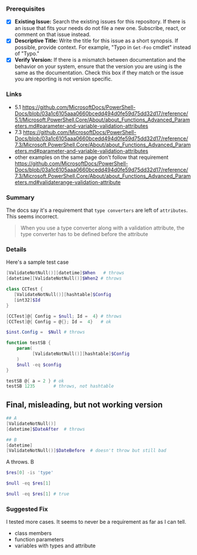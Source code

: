 ### Prerequisites

- [X] **Existing Issue:** Search the existing issues for this repository. If there is an issue that fits your needs do not file a new one. Subscribe, react, or comment on that issue instead.
- [X] **Descriptive Title:** Write the title for this issue as a short synopsis. If possible, provide context. For example, "Typo in `Get-Foo` cmdlet" instead of "Typo."
- [X] **Verify Version:** If there is a mismatch between documentation and the behavior on your system, ensure that the version you are using is the same as the documentation. Check this box if they match or the issue you are reporting is not version specific.

### Links

- 5.1 https://github.com/MicrosoftDocs/PowerShell-Docs/blob/03a1c6105aaa0660bcedd494d0fe59d75dd32d17/reference/5.1/Microsoft.PowerShell.Core/About/about_Functions_Advanced_Parameters.md#parameter-and-variable-validation-attributes
- 7.3 https://github.com/MicrosoftDocs/PowerShell-Docs/blob/03a1c6105aaa0660bcedd494d0fe59d75dd32d17/reference/7.3/Microsoft.PowerShell.Core/About/about_Functions_Advanced_Parameters.md#parameter-and-variable-validation-attributes
- other examples on the same page don't follow that requirement https://github.com/MicrosoftDocs/PowerShell-Docs/blob/03a1c6105aaa0660bcedd494d0fe59d75dd32d17/reference/7.3/Microsoft.PowerShell.Core/About/about_Functions_Advanced_Parameters.md#validaterange-validation-attribute

### Summary

The docs say it's a requirement that `type converters` are left of `attributes`. This seems incorrect.

> When you use a type converter along with a validation attribute, the type converter has to be defined before the attribute


### Details

Here's a sample test case
```ps1
[ValidateNotNull()][datetime]$When   # throws
[datetime][ValidateNotNull()]$When2 # throws
```
```ps1
class CCTest {
   [ValidateNotNull()][hashtable]$Config
   [int32]$Id
}

[CCTest]@{ Config = $null; Id =  4} # throws
[CCTest]@{ Config = @{}; Id =  4}   # ok

$inst.Config =  $Null # throws
```
```ps1
function testSB { 
    param(
          [ValidateNotNull()][hashtable]$Config
    )
    $null -eq $config
}

testSB @{ a = 2 } # ok
testSB 1235       # throws, not hashtable
```

<!-- 


class CCTest {
   [ValidateNotNull()][hashtable]$Config
   [int32]$Id
}
{ [CCTest]@{ Config = $null; Id =  4} } | Should -throw -Because 'has notnull attribute'
[CCTest]@{ Config = @{}; Id =  4} }   | Should -not -throw -beacuse 'notnull attribute'

#$inst = [CCTest]@{ Config = $null; Id =  4}

##$inst.Config =  $Null
-->
## Final, misleading, but not working version 

```ps1
## A
[ValidateNotNull()]
[datetime]$DateAfter  # throws 

## B
[datetime]
[ValidateNotNull()]$DateBefore  # doesn't throw but still bad
```
A throws.
B 
```ps1
$res[0] -is 'type'

$null -eq $res[1]

$null -eq $res[1] # true
```

### Suggested Fix

I tested more cases. It seems to never be a requirement as far as I can tell. 

 - class members
 - function parameters
 - variables with types and attribute
